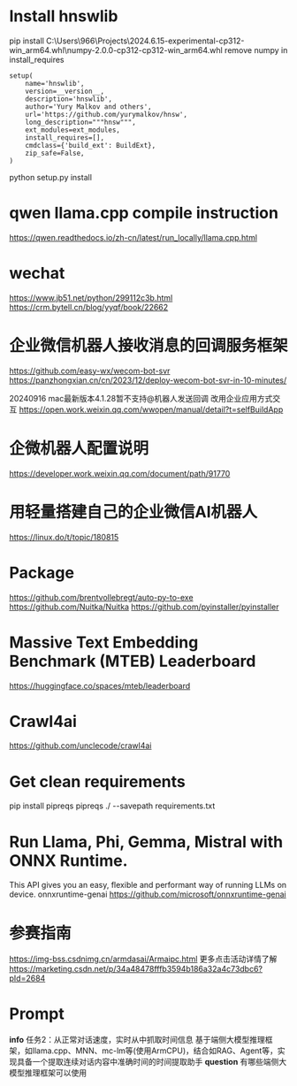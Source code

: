 # Install hnswlib
pip install C:\Users\966\Projects\2024.6.15-experimental-cp312-win_arm64.whl\numpy-2.0.0-cp312-cp312-win_arm64.whl
remove numpy in install_requires
```
setup(
    name='hnswlib',
    version=__version__,
    description='hnswlib',
    author='Yury Malkov and others',
    url='https://github.com/yurymalkov/hnsw',
    long_description="""hnsw""",
    ext_modules=ext_modules,
    install_requires=[],
    cmdclass={'build_ext': BuildExt},
    zip_safe=False,
)
```
python setup.py install 

# qwen llama.cpp compile instruction
https://qwen.readthedocs.io/zh-cn/latest/run_locally/llama.cpp.html

# wechat
https://www.jb51.net/python/299112c3b.html
https://crm.bytell.cn/blog/yyqf/book/22662

# 企业微信机器人接收消息的回调服务框架
https://github.com/easy-wx/wecom-bot-svr
https://panzhongxian.cn/cn/2023/12/deploy-wecom-bot-svr-in-10-minutes/

20240916 mac最新版本4.1.28暂不支持@机器人发送回调
改用企业应用方式交互
https://open.work.weixin.qq.com/wwopen/manual/detail?t=selfBuildApp

# 企微机器人配置说明
https://developer.work.weixin.qq.com/document/path/91770

# 用轻量搭建自己的企业微信AI机器人
https://linux.do/t/topic/180815

# Package
https://github.com/brentvollebregt/auto-py-to-exe
https://github.com/Nuitka/Nuitka
https://github.com/pyinstaller/pyinstaller

# Massive Text Embedding Benchmark (MTEB) Leaderboard
https://huggingface.co/spaces/mteb/leaderboard

# Crawl4ai
https://github.com/unclecode/crawl4ai

# Get clean requirements
pip install pipreqs
pipreqs ./ --savepath requirements.txt

# Run Llama, Phi, Gemma, Mistral with ONNX Runtime.
This API gives you an easy, flexible and performant way of running LLMs on device.
onnxruntime-genai
https://github.com/microsoft/onnxruntime-genai


# 参赛指南
https://img-bss.csdnimg.cn/armdasai/Armaipc.html
更多点击活动详情了解 
https://marketing.csdn.net/p/34a48478fffb3594b186a32a4c73dbc6?pId=2684





# Prompt
**info** 
任务2：从正常对话速度，实时从中抓取时间信息
基于端侧大模型推理框架，如llama.cpp、MNN、mc-lm等(使用ArmCPU)，结合如RAG、Agent等，实现具备一个提取连续对话内容中准确时间的时间提取助手
**question**
有哪些端侧大模型推理框架可以使用 